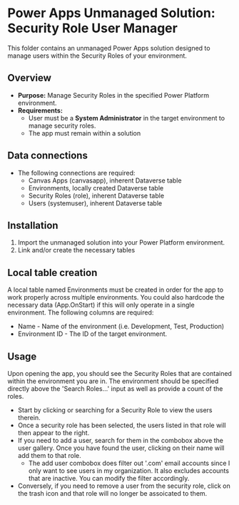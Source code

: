 # Power Apps Unmanaged Solution: Security Role User Manager

This folder contains an unmanaged Power Apps solution designed to manage users within the Security Roles of your environment.

## Overview

- **Purpose:** Manage Security Roles in the specified Power Platform environment.
- **Requirements:**  
  - User must be a **System Administrator** in the target environment to manage security roles.
  - The app must remain within a solution

## Data connections

- The following connections are required:
  - Canvas Apps (canvasapp), inherent Dataverse table
  - Environments, locally created Dataverse table
  - Security Roles (role), inherent Dataverse table
  - Users (systemuser), inherent Dataverse table

## Installation

1. Import the unmanaged solution into your Power Platform environment.
2. Link and/or create the necessary tables

## Local table creation

A local table named Environments must be created in order for the app to work properly across multiple environments.  You could also hardcode the necessary data (App.OnStart) if this will only operate in a single environment.  The following columns are required:
  - Name - Name of the environment (i.e. Development, Test, Production)
  - Environment ID - The ID of the target environment.

## Usage

Upon opening the app, you should see the Security Roles that are contained within the environment you are in.  The environment should be specified directly above the 'Search Roles...' input as well as provide a count of the roles.
  - Start by clicking or searching for a Security Role to view the users therein.
  - Once a security role has been selected, the users listed in that role will then appear to the right.
  - If you need to add a user, search for them in the combobox above the user gallery.  Once you have found the user, clicking on their name will add them to that role.
    - The add user combobox does filter out '.com' email accounts since I only want to see users in my organization.  It also excludes accounts that are inactive.  You can modify the filter accordingly.
  - Conversely, if you need to remove a user from the security role, click on the trash icon and that role will no longer be assoicated to them.
